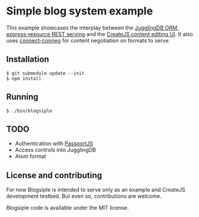 Simple blog system example
==========================

This example showcases the interplay between the [JugglingDB ORM](https://github.com/1602/jugglingdb), [express-resource REST serving](https://github.com/visionmedia/express-resource) and the [CreateJS content editing UI](http://createjs.org/). It also uses [connect-conneg](https://github.com/foxxtrot/connect-conneg) for content negotiation on formats to serve.

## Installation

    $ git submodule update --init
    $ npm install

## Running

    $ ./bin/blogsiple

## TODO

* Authentication with [PassportJS](http://passportjs.org/)
* Access controls into JugglingDB
* Atom format

## License and contributing

For now Blogsiple is intended to serve only as an example and CreateJS development testbed. But even so, contributions are welcome.

Blogsiple code is available under the MIT license.
